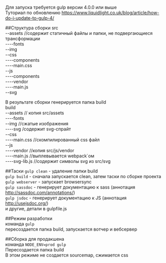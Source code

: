 Для запуска требуется gulp версии 4.0.0 или выше  
Туториал по обновлению https://www.liquidlight.co.uk/blog/article/how-do-i-update-to-gulp-4/

##Структура сборки
src  
--assets //содержит статичный файлы и папки, не подвергающиеся трансформации</span>  
----fonts  
--img  
--css  
----components  
----main.css  
--js  
----components  
----vendor  
----main.js  
--svg  

В результате сборки генерируется папка build  
build  
--assets // копия src/assets  
----fonts  
--img //сжатые изображения  
----svg /содержит svg-спрайт  
--css  
----main.css //скомпилированный css файл  
--js  
----vendor //копия src/js/vendor  
----main.js //выплевывается webpack`ом  
----svg-lib.js //содержит символы svg из src/svg  

##Таски
```gulp clean``` - удаление папки build  
```gulp build``` - сначала запускается clean, затем таски по сборке проекта  
```gulp webserver``` - запускает browsersync  
```gulp sassdoc``` - генерирует документацию к sass (аннотация http://sassdoc.com/annotations/)   
```gulp jsdoc``` - генерирует документацию к JS (аннотация http://usejsdoc.org/)  
и другие, детали в gulpfile.js  


##Режим разработки  
команда ```gulp```  
пересоздается папка build, запускается вотчер и вебсервер  


##Сборка для продакшена  
команда ```NODE_ENV=prod gulp```  
Пересоздается папка build  
В этом режиме не создается sourcemap, сжимается css  